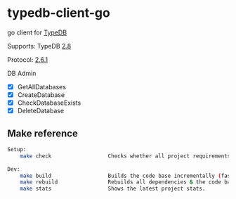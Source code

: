 # typedb-client-go

go client for [TypeDB](https://vaticle.com/typedb)

Supports: TypeDB [2.8](https://github.com/vaticle/typedb/releases/tag/2.8.0)

Protocol: [2.6.1](https://github.com/vaticle/typedb-protocol/releases/tag/2.6.1) 

DB Admin

- [x] GetAllDatabases
- [x] CreateDatabase
- [x] CheckDatabaseExists 
- [x] DeleteDatabase

## Make reference

```bash 
Setup: 
    make check                  Checks whether all project requirements are present.
     
Dev: 
    make build                  Builds the code base incrementally (fast).
    make rebuild                Rebuilds all dependencies & the code base (slow). Use after go mod changes. 
    make stats                  Shows the latest project stats. 
```
